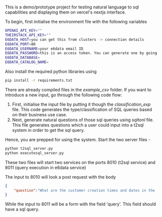 This is a demo/prototype project for testing natural language to sql capabilities and displaying them on vercel's nextjs interface. 

To begin, first initialise the environment file with the following variables

```bash
OPENAI_API_KEY=""
THEIRSTACK_API_KEY=""
E6DATA_HOST=you can get this from clusters -> connection details
E6DATA_PORT=80
E6DATA_USERNAME=your e6data email ID
E6DATA_PASSWORD=this is an access token. You can generate one by going to your user settings in e6data and creating a new token
E6DATA_DATABASE=
E6DATA_CATALOG_NAME=
```

Also install the required python libraries using
```bash
pip install -r requirements.txt
```

There are already compiled files in the *example_csv* folder. If you want to introduce a new input, go through the following code flow:
1. First, initialise the input file by putting it though the *classification_exp* file. This code generates the type/classification of SQL queries based on their business use case.
2. Next, generate natural questions of those sql queries using *sqltonl* file. This file generates questions which a user could input into a t2sql system in order to get the sql query.

Hence, you are prepped for using the system. 
Start the two server files - 

```bash
python t2sql_server.py
python executesql_server.py
```

These two files will start two services on the ports 8010 (t2sql service) and 8011 (query execution in e6data service)

The input to 8010 will look a post request with the body
```json
{
    "question":"What are the customer creation times and dates in the 'America/Los_Angeles' timezone for March 12, 2023?"
}
```

While the input to 8011 will be a form with the field 'query'. This field should have a sql query. 
